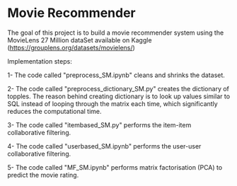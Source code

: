 # Movie Recommender 

The goal of this project is to build a movie recommender system using the MovieLens 27 Million dataSet available on Kaggle (https://grouplens.org/datasets/movielens/) 

Implementation steps:

1- The code called "preprocess_SM.ipynb" cleans and shrinks the dataset.

2- The code called "preprocess_dictionary_SM.py" creates the dictionary of topples. The reason behind creating dictionary is to look up values similar to SQL instead of looping through the matrix each time,  which significantly reduces the computational time.

3- The code called "itembased_SM.py" performs the item-item collaborative filtering.

4- The code called "userbased_SM.ipynb" performs the user-user collaborative filtering. 

5- The code called "MF_SM.ipynb" performs matrix factorisation (PCA) to predict the movie rating.
